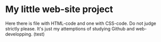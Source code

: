 # My little web-site project

Here there is file with HTML-code and one with CSS-code.
Do not judge strictly please. It's just my attemptions of studying Github and web-developping. 
(test) 